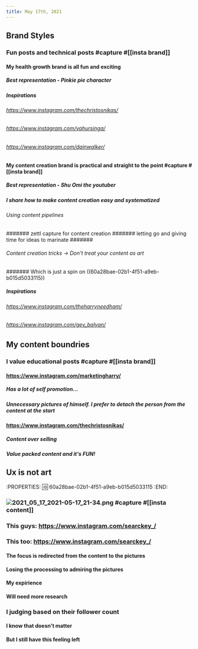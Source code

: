 ```yaml
---
title: May 17th, 2021
---
```


## Brand Styles
### Fun posts and technical posts #capture #[[insta brand]]
#### My health growth brand is all fun and exciting
##### Best representation - Pinkie pie character
##### Inspirations
###### https://www.instagram.com/thechristosnikas/
###### https://www.instagram.com/vahursinga/
###### https://www.instagram.com/dainwalker/
#### My content creation brand is practical and straight to the point #capture #[[insta brand]]
##### Best representation - Shu Omi the youtuber
##### I share how to make content creation easy and systematized
###### Using content pipelines
####### zettl capture for content creation
####### letting go and giving time for ideas to marinate
#######
###### Content creation tricks -> Don't treat your content as art
####### Which is just a spin on ((60a28bae-02b1-4f51-a9eb-b015d5033115))
##### Inspirations
###### https://www.instagram.com/theharryneedham/
###### https://www.instagram.com/gev_balyan/
## My content boundries
### I value educational posts #capture #[[insta brand]]
#### https://www.instagram.com/marketingharry/
##### Has a lot of self promotion...
##### Unnecessary pictures of himself. I prefer to detach the person from the content at the start
#### https://www.instagram.com/thechristosnikas/
##### Content over selling
##### Value packed content and it's FUN!
## Ux is not art
:PROPERTIES:
:id: 60a28bae-02b1-4f51-a9eb-b015d5033115
:END:
### ![2021_05_17_2021-05-17_21-34.png](https://cdn.logseq.com/%2Fcee4eb30-69f5-47b6-8491-6aaad1269b5769569e9f-c652-4458-b034-652d39d0504f2021_05_17_2021-05-17_21-34.png?Expires=4774865770&Signature=InAHI-jl~7WhsW-n-GwQf81WcpQ5w0XMQDlVww32zD0DUjXhBAZ8uF3k-o724~SiwjIEIks-SUcu6M6aiPGZT6JTNNwocdGiUb9QwQQkr~4Wyycc3dP7YIpVN5aq01X5TIMthe0ol-okLACKVf~NIkU94JhmCN8LZJpkyA8VS-mrD5iKYlR9ubDm5v9W6UQ7slWc~ZDRN1jqUT2S9q6728hOUzGAeoNwsEVTxFk2sn9nBOGsS~g7BWb9MYQElckAtgnNgr-07RwsDr0qajIX8BGOUMyktvwypfc9dShAwx27OoD-DFR6zn482Jwh~4FdmiWfJoSvWIwc7LEkZP6Vbg__&Key-Pair-Id=APKAJE5CCD6X7MP6PTEA) #capture #[[insta content]]
### This guys: https://www.instagram.com/searckey_/
### This too: https://www.instagram.com/searckey_/
#### The focus is redirected from the content to the pictures
#### Losing the processing to admiring the pictures
#### My expirience
#### Will need more research
### I judging based on their follower count
#### I know that doesn't matter
#### But I still have this feeling left
